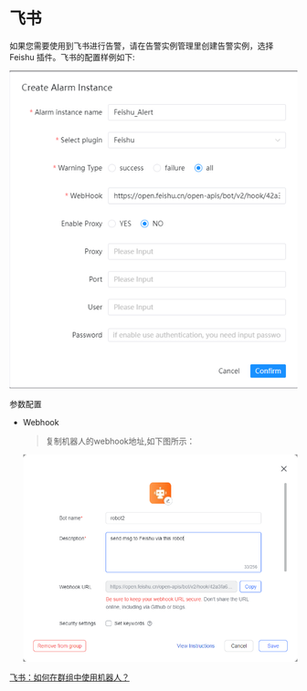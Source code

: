 # 飞书

如果您需要使用到飞书进行告警，请在告警实例管理里创建告警实例，选择 Feishu 插件。飞书的配置样例如下:

![alert-feishu](../../../../img/new_ui/dev/alert/alert_feishu.png)

参数配置

* Webhook

  > 复制机器人的webhook地址,如下图所示：

  ![alert-feishu-webhook](../../../../img/new_ui/dev/alert/alert_feishu_webhook.png)

[飞书：如何在群组中使用机器人？](https://www.feishu.cn/hc/zh-CN/articles/360024984973)
